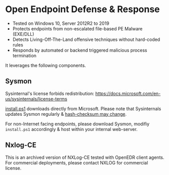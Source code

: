 # Open Endpoint Defense & Response

* Tested on Windows 10, Server 2012R2 to 2019
* Protects endpoints from non-escalated file-based PE Malware (EXE/DLL)
* Detects Living-Off-The-Land offensive techniques without hard-coded rules
* Responds by automated or backend triggered malicious process termination 

It leverages the following components.

## Sysmon
Sysinternal's license forbids redistribution: 
https://docs.microsoft.com/en-us/sysinternals/license-terms

[install.ps1](https://github.com/jymcheong/openedrClient/blob/master/install.ps1#L38) downloads directly from Microsoft. Please note that Sysinternals updates Sysmon regularly & [hash-checksum may change](https://github.com/jymcheong/openedrClient/blob/master/install.ps1#L100).

For non-Internet facing endpoints, please download Sysmon, modifiy `install.ps1` accordingly & host within your internal web-server.

## Nxlog-CE 
This is an archived version of NXLog-CE tested with OpenEDR client agents. For commercial deployments, please contact NXLOG for commercial license. 
